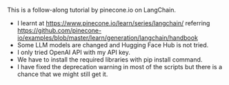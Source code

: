 This is a follow-along tutorial by pinecone.io on LangChain.
* I learnt at https://www.pinecone.io/learn/series/langchain/ referring https://github.com/pinecone-io/examples/blob/master/learn/generation/langchain/handbook
* Some LLM models are changed and Hugging Face Hub is not tried.
* I only tried OpenAI API with my API key.
* We have to install the required libraries with pip install command.
* I have fixed the deprecation warning in most of the scripts but there is a chance that we might still get it.